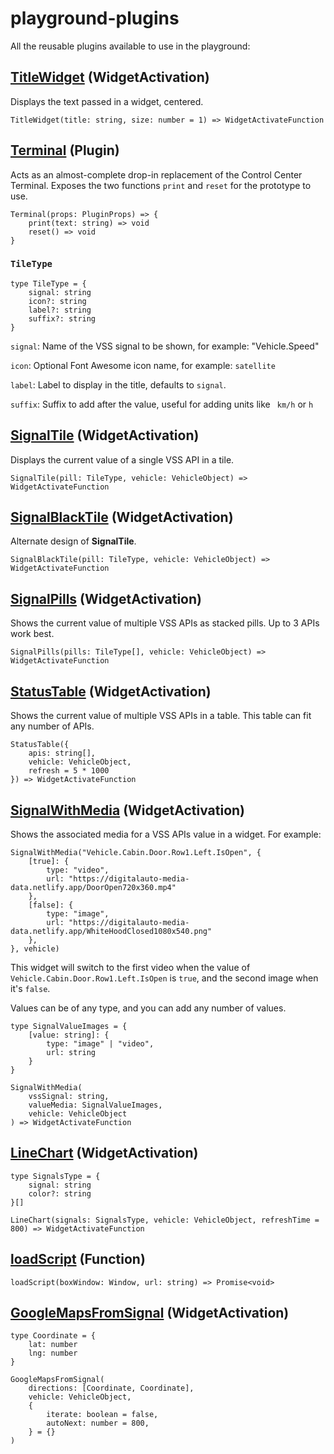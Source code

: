 # playground-plugins

All the reusable plugins available to use in the playground:

## [**TitleWidget**](https://playground-plugins.netlify.app/reusable/TitleWidget.js) (WidgetActivation)

Displays the text passed in a widget, centered.

```
TitleWidget(title: string, size: number = 1) => WidgetActivateFunction
```


## [**Terminal**](https://playground-plugins.netlify.app/reusable/Terminal.js) (Plugin)

Acts as an almost-complete drop-in replacement of the Control Center Terminal. Exposes the two functions `print` and `reset` for the prototype to use.

```
Terminal(props: PluginProps) => {
    print(text: string) => void
    reset() => void
}
```

### `TileType`

```
type TileType = {
    signal: string
    icon?: string
    label?: string
    suffix?: string
}
```

`signal`: Name of the VSS signal to be shown, for example: "Vehicle.Speed"

`icon`: Optional Font Awesome icon name, for example: `satellite`

`label`: Label to display in the title, defaults to `signal`.

`suffix`: Suffix to add after the value, useful for adding units like ` km/h` or `h`

## [**SignalTile**](https://playground-plugins.netlify.app/reusable/SignalTile.js) (WidgetActivation)

Displays the current value of a single VSS API in a tile.

```
SignalTile(pill: TileType, vehicle: VehicleObject) => WidgetActivateFunction
```

## [**SignalBlackTile**](https://playground-plugins.netlify.app/reusable/SignalBlackTile.js) (WidgetActivation)

Alternate design of **SignalTile**.

```
SignalBlackTile(pill: TileType, vehicle: VehicleObject) => WidgetActivateFunction
```

## [**SignalPills**](https://playground-plugins.netlify.app/reusable/SignalPills.js) (WidgetActivation)

Shows the current value of multiple VSS APIs as stacked pills. Up to 3 APIs work best.

```
SignalPills(pills: TileType[], vehicle: VehicleObject) => WidgetActivateFunction
```

## [**StatusTable**](https://playground-plugins.netlify.app/reusable/StatusTable.js) (WidgetActivation)

Shows the current value of multiple VSS APIs in a table. This table can fit any number of APIs.

```
StatusTable({
    apis: string[],
    vehicle: VehicleObject,
    refresh = 5 * 1000
}) => WidgetActivateFunction
```

## [**SignalWithMedia**](https://playground-plugins.netlify.app/reusable/SignalWithMedia.js) (WidgetActivation)

Shows the associated media for a VSS APIs value in a widget. For example:

```
SignalWithMedia("Vehicle.Cabin.Door.Row1.Left.IsOpen", {
    [true]: {
        type: "video",
        url: "https://digitalauto-media-data.netlify.app/DoorOpen720x360.mp4"
    },
    [false]: {
        type: "image",
        url: "https://digitalauto-media-data.netlify.app/WhiteHoodClosed1080x540.png"
    },
}, vehicle)
```

This widget will switch to the first video when the value of `Vehicle.Cabin.Door.Row1.Left.IsOpen` is `true`, and the second image when it's `false`.

Values can be of any type, and you can add any number of values.

```
type SignalValueImages = {
    [value: string]: {
        type: "image" | "video",
        url: string
    }
}

SignalWithMedia(
    vssSignal: string,
    valueMedia: SignalValueImages,
    vehicle: VehicleObject
) => WidgetActivateFunction
```

## [**LineChart**](https://playground-plugins.netlify.app/reusable/LineChart.js) (WidgetActivation)

```
type SignalsType = {
    signal: string
    color?: string
}[]

LineChart(signals: SignalsType, vehicle: VehicleObject, refreshTime = 800) => WidgetActivateFunction
```

## [**loadScript**](https://playground-plugins.netlify.app/reusable/loadScript.js) (Function)

```
loadScript(boxWindow: Window, url: string) => Promise<void>
```

## [**GoogleMapsFromSignal**](https://playground-plugins.netlify.app/reusable/GoogleMapsFromSignal.js) (WidgetActivation)

```
type Coordinate = {
    lat: number
    lng: number
}

GoogleMapsFromSignal(
    directions: [Coordinate, Coordinate],
    vehicle: VehicleObject,
    {
        iterate: boolean = false,
        autoNext: number = 800,
    } = {}
)
```
